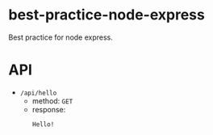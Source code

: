 # best-practice-node-express
Best practice for node express.

# API
* `/api/hello`
  * method: `GET`
  * response: 
    ```
    Hello!
    ```
